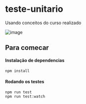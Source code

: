 # teste-unitario

Usando conceitos do curso realizado

![image](https://user-images.githubusercontent.com/62576977/187990832-7b507d0a-7b1d-4ce8-86c7-6e5285341879.png)


## Para comecar

#### Instalação de dependencias
    npm install 
    
#### Rodando os testes
    npm run test 
    npm run test:watch
